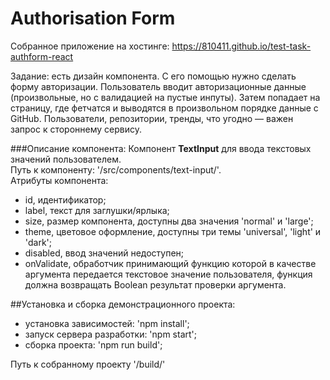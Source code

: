 # Authorisation Form

Собранное приложение на хостинге: https://810411.github.io/test-task-authform-react

Задание: есть дизайн компонента. С его помощью нужно сделать форму авторизации. 
Пользователь вводит авторизационные данные (произвольные, но с валидацией на пустые инпуты). 
Затем попадает на страницу, где фетчатся и выводятся в произвольном порядке данные с GitHub. 
Пользователи, репозитории, тренды, что угодно — важен запрос к стороннему сервису.

###Описание компонента: 
Компонент <b>TextInput</b> для ввода текстовых значений пользователем.<br>
Путь к компоненту: '/src/components/text-input/'.<br>
Атрибуты компонента:
- id, идентификатор;
- label, текст для заглушки/ярлыка;
- size, размер компонента, доступны два значения 'normal' и 'large';
- theme, цветовое оформление, доступны три темы 'universal', 'light' и 'dark';
- disabled, ввод значений недоступен;
- onValidate, обработчик принимающий функцию которой в качестве аргумента передается текстовое значение пользователя,
функция должна возвращать Boolean результат проверки аргумента.

##Установка и сборка демонстрационного проекта:
- установка зависимостей: 'npm install';
- запуск сервера разработки: 'npm start';
- сборка проекта: 'npm run build';

Путь к собранному проекту '/build/'
